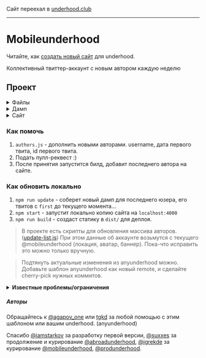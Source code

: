 Сайт переехал в [underhood.club](https://underhood.club)

---

# Mobileunderhood

Читайте, как [создать новый сайт](NEW-UNDERHOOD.md) для underhood.

Коллективный твиттер-аккаунт с новым автором каждую неделю

## Проект

<details><summary>Файлы</summary>

- `authors.js` — список авторов
- `gulpfile.babel.js` — сборщик gulp сайта
- `webpack.config.babel.js` — конфиг для js
- `package.json`, `.editorconfig`, `.eslintrc`, `.gitignore` — переносимое окружение
- `.travis.yml` — конфиг для тревиса
- `.deploy.sh` — деплой с тревиса
- `README.md`

</details>

<details><summary>Дамп</summary>

- `scripts/update.js` — апдейт дампа
- `dump/index.js` — получение дампа
- `dump/*.json` — дамп информации об авторах ('tweets', 'info', 'followers', 'media')
- `dump/images/` — дамп изображений авторов
- `helpers/` — хелперы

</details>

<details><summary>Сайт</summary>

- `css/` — CSS для сайта
- `layouts/` — Шаблоны для сайта
- `static/` — статические файлы для сайта
- `pages/` — маркдаун страницы на сайте

</details>

### Как помочь

1. `authors.js` - дополнить новыми авторами. username, дата первого твита, id первого твита.
2. Подать пулл-реквест :)
3. После принятия запустится билд, добавит последнего автора на сайте.

### Как обновить локально

1. `npm run update` - соберет новый дамп для последнего юзера, его твитов с `first` до текущего момента...
2. `npm start` - запустит локально копию сайта на `localhost:4000`
3. `npm run build` - создаст статику в `dist/` для деплоя.

> В проекте есть скрипты для обновления массива авторов. ([update-list.js](scripts/updater/update-list.js)) При этом данные об аккаунте возьмутся с текущего @mobileunderhood (локация, аватар, баннер). Пока-что исправить это можно только вручную.

> Подтянуть актуальные изменения из anyunderhood можно. Добавьте шаблон anyunderhood как новый remote, и сделайте cherry-pick нужных коммитов.

<details>
<summary><b>Известные проблемы/ограничения</b></summary>

1. Сайт работает только с корневым адресом. Ссылки не относительны, поэтому `*.github.io/newunderhood` не будет работать корректно. Только из корня — `*.github.io/`.
2. Обновление работает на 100% только для последнего автора. Берётся информация (аватар, фон, описание, местоположение) об андерхуд аккаунте на момент запуска скрипта update. Поэтому достать информацию о прошлом авторе пока не возможно (некоторые авторы не имеют своего аккаунта или ставят не ту информацию, которой хотели бы делиться в момент авторства в андерхуд).
3. Дамп необходимо держать внутри репозитория. Твиттер имеет ограничение в 3200 постов, которые можно достать из его API. Поэтому, чтобы отобразить старые посты, их нужно где-то хранить. Сейчас это дамп.

</details>

##### Авторы

Обращайтесь к [@agapov_one](https://twitter.com/agapov_one) или [tgkd](https://github.com/tgkd) за любой помощью с этим шаблоном или вашим underhood. (anyunderhood)

Спасибо [@iamstarkov](https://twitter.com/iamstarkov) за разработку первой версии, [@suxxes](https://twitter.com/suxxes) за продолжение и курирование [@abroadunderhood](https://twitter.com/abroadunderhood), [@igrekde](https://twitter.com/igrekde) за курирование [@mobileunderhood](https://twitter.com/mobileunderhood), [@produnderhood](https://twitter.com/produnderhood).
